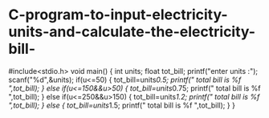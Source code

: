 # C-program-to-input-electricity-units-and-calculate-the-electricity-bill-
#include<stdio.h>
void main()
{
int units;
float tot_bill;
printf("enter units :");
scanf("%d",&units);
if(u<=50)
       {
       tot_bill=units*0.5;
       printf(" total bill is %f ",tot_bill);
       }
else if(u<=150&&u>50)
      {
      tot_bill=units*0.75;
      printf(" total bill is %f ",tot_bill);
       }
else if(u<=250&&u>150)
      {
       tot_bill=units*1.2;
       printf(" total bill is %f ",tot_bill);
      }
else
    {
     tot_bill=units*1.5;
     printf(" total bill is %f ",tot_bill);
     }
     }
